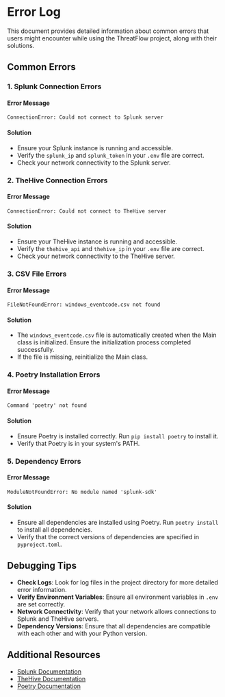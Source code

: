 # Error Log

This document provides detailed information about common errors that users might encounter while using the ThreatFlow project, along with their solutions.

## Common Errors

### 1. Splunk Connection Errors

#### Error Message
```
ConnectionError: Could not connect to Splunk server
```

#### Solution
- Ensure your Splunk instance is running and accessible.
- Verify the `splunk_ip` and `splunk_token` in your `.env` file are correct.
- Check your network connectivity to the Splunk server.

### 2. TheHive Connection Errors

#### Error Message
```
ConnectionError: Could not connect to TheHive server
```

#### Solution
- Ensure your TheHive instance is running and accessible.
- Verify the `thehive_api` and `thehive_ip` in your `.env` file are correct.
- Check your network connectivity to the TheHive server.

### 3. CSV File Errors

#### Error Message
```
FileNotFoundError: windows_eventcode.csv not found
```

#### Solution
- The `windows_eventcode.csv` file is automatically created when the Main class is initialized. Ensure the initialization process completed successfully.
- If the file is missing, reinitialize the Main class.

### 4. Poetry Installation Errors

#### Error Message
```
Command 'poetry' not found
```

#### Solution
- Ensure Poetry is installed correctly. Run `pip install poetry` to install it.
- Verify that Poetry is in your system's PATH.

### 5. Dependency Errors

#### Error Message
```
ModuleNotFoundError: No module named 'splunk-sdk'
```

#### Solution
- Ensure all dependencies are installed using Poetry. Run `poetry install` to install all dependencies.
- Verify that the correct versions of dependencies are specified in `pyproject.toml`.

## Debugging Tips

- **Check Logs**: Look for log files in the project directory for more detailed error information.
- **Verify Environment Variables**: Ensure all environment variables in `.env` are set correctly.
- **Network Connectivity**: Verify that your network allows connections to Splunk and TheHive servers.
- **Dependency Versions**: Ensure that all dependencies are compatible with each other and with your Python version.

## Additional Resources

- [Splunk Documentation](https://docs.splunk.com/)
- [TheHive Documentation](https://docs.thehive-project.org/)
- [Poetry Documentation](https://python-poetry.org/docs/) 
